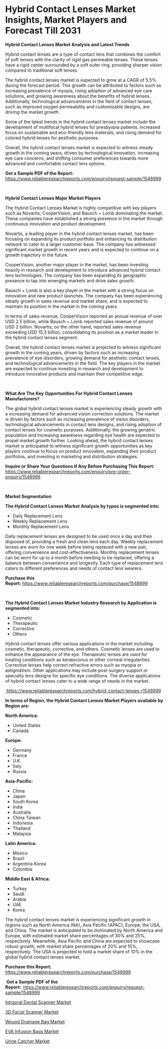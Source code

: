 <p><h1>Hybrid Contact Lenses Market Insights, Market Players and Forecast Till 2031</h1></p><p><strong>Hybrid Contact Lenses Market Analysis and Latest Trends</strong></p>
<p><p>Hybrid contact lenses are a type of contact lens that combines the comfort of soft lenses with the clarity of rigid gas permeable lenses. These lenses have a rigid center surrounded by a soft outer ring, providing sharper vision compared to traditional soft lenses.</p><p>The hybrid contact lenses market is expected to grow at a CAGR of 5.5% during the forecast period. This growth can be attributed to factors such as increasing prevalence of myopia, rising adoption of advanced eye care solutions, and growing awareness about the benefits of hybrid lenses. Additionally, technological advancements in the field of contact lenses, such as improved oxygen permeability and customizable designs, are driving the market growth.</p><p>Some of the latest trends in the hybrid contact lenses market include the development of multifocal hybrid lenses for presbyopia patients, increased focus on sustainable and eco-friendly lens materials, and rising demand for colored hybrid lenses for aesthetic purposes.</p><p>Overall, the hybrid contact lenses market is expected to witness steady growth in the coming years, driven by technological innovation, increasing eye care concerns, and shifting consumer preferences towards more advanced and comfortable contact lens options.</p></p>
<p><strong>Get a Sample PDF of the Report:&nbsp;</strong> <a href="https://www.reliableresearchreports.com/enquiry/request-sample/1548999">https://www.reliableresearchreports.com/enquiry/request-sample/1548999</a></p>
<p>&nbsp;</p>
<p><strong>Hybrid Contact Lenses Major Market Players</strong></p>
<p><p>The Hybrid Contact Lenses Market is highly competitive with key players such as Novartis, CooperVision, and Bausch + Lomb dominating the market. These companies have established a strong presence in the market through continuous innovation and product development.</p><p>Novartis, a leading player in the hybrid contact lenses market, has been focusing on expanding its product portfolio and enhancing its distribution network to cater to a larger customer base. The company has witnessed significant market growth in recent years and is expected to continue on a growth trajectory in the future.</p><p>CooperVision, another major player in the market, has been investing heavily in research and development to introduce advanced hybrid contact lens technologies. The company has been expanding its geographic presence to tap into emerging markets and drive sales growth.</p><p>Bausch + Lomb is also a key player in the market with a strong focus on innovation and new product launches. The company has been experiencing steady growth in sales revenue and market share, and is expected to maintain its position in the market in the coming years.</p><p>In terms of sales revenue, CooperVision reported an annual revenue of over USD 2.5 billion, while Bausch + Lomb reported sales revenue of around USD 2 billion. Novartis, on the other hand, reported sales revenue exceeding USD 15.3 billion, consolidating its position as a market leader in the hybrid contact lenses segment.</p><p>Overall, the hybrid contact lenses market is projected to witness significant growth in the coming years, driven by factors such as increasing prevalence of eye disorders, growing demand for aesthetic contact lenses, and technological advancements in the field. The key players in the market are expected to continue investing in research and development to introduce innovative products and maintain their competitive edge.</p></p>
<p>&nbsp;</p>
<p><strong>What Are The Key Opportunities For Hybrid Contact Lenses Manufacturers?</strong></p>
<p><p>The global hybrid contact lenses market is experiencing steady growth with a increasing demand for advanced vision correction solutions. The market is driven by factors such as increasing prevalence of vision disorders, technological advancements in contact lens designs, and rising adoption of contact lenses for cosmetic purposes. Additionally, the growing geriatric population and increasing awareness regarding eye health are expected to propel market growth further. Looking ahead, the hybrid contact lenses market is anticipated to witness significant growth opportunities as key players continue to focus on product innovation, expanding their product portfolios, and investing in marketing and distribution strategies.</p></p>
<p><strong>Inquire or Share Your Questions If Any Before Purchasing This Report:</strong> <a href="https://www.reliableresearchreports.com/enquiry/pre-order-enquiry/1548999">https://www.reliableresearchreports.com/enquiry/pre-order-enquiry/1548999</a></p>
<p>&nbsp;</p>
<p><strong>Market Segmentation</strong></p>
<p><strong>The Hybrid Contact Lenses Market Analysis by types is segmented into:</strong></p>
<p><ul><li>Daily Replacement Lens</li><li>Weekly Replacement Lens</li><li>Monthly Replacement Lens</li></ul></p>
<p><p>Daily replacement lenses are designed to be used once a day and then disposed of, providing a fresh and clean lens each day. Weekly replacement lenses are worn for one week before being replaced with a new pair, offering convenience and cost-effectiveness. Monthly replacement lenses can be worn for up to a month before needing to be replaced, offering a balance between convenience and longevity. Each type of replacement lens caters to different preferences and needs of contact lens wearers.</p></p>
<p><strong>Purchase this Report:&nbsp;</strong><a href="https://www.reliableresearchreports.com/purchase/1548999">https://www.reliableresearchreports.com/purchase/1548999</a></p>
<p>&nbsp;</p>
<p><strong>The Hybrid Contact Lenses Market Industry Research by Application is segmented into:</strong></p>
<p><ul><li>Cosmetic</li><li>Therapeutic</li><li>Corrective</li><li>Others</li></ul></p>
<p><p>Hybrid contact lenses offer various applications in the market including cosmetic, therapeutic, corrective, and others. Cosmetic lenses are used to enhance the appearance of the eye. Therapeutic lenses are used for treating conditions such as keratoconus or other corneal irregularities. Corrective lenses help correct refractive errors such as myopia or astigmatism. Other applications may include post-surgery support or specialty lens designs for specific eye conditions. The diverse applications of hybrid contact lenses cater to a wide range of needs in the market.</p></p>
<p><a href="https://www.reliableresearchreports.com/hybrid-contact-lenses-r1548999">&nbsp;https://www.reliableresearchreports.com/hybrid-contact-lenses-r1548999</a></p>
<p><strong>In terms of Region, the Hybrid Contact Lenses Market Players available by Region are:</strong></p>
<p>
    <p> <strong> North America: </strong>
        <ul>
            <li>United States</li>
            <li>Canada</li>
        </ul>
        </p> 
    <p> <strong> Europe: </strong>
        <ul>
            <li>Germany</li>
            <li>France</li>
            <li>U.K.</li>
            <li>Italy</li>
            <li>Russia</li>
        </ul>
        </p> 
    <p> <strong> Asia-Pacific: </strong>
        <ul>
            <li>China</li>
            <li>Japan</li>
            <li>South Korea</li>
            <li>India</li>
            <li>Australia</li>
            <li>China Taiwan</li>
            <li>Indonesia</li>
            <li>Thailand</li>
            <li>Malaysia</li>
        </ul>
        </p> 
    <p> <strong> Latin America: </strong>
        <ul>
            <li>Mexico</li>
            <li>Brazil</li>
            <li>Argentina Korea</li>
            <li>Colombia</li>
        </ul>
        </p> 
    <p> <strong> Middle East & Africa: </strong>
        <ul>
            <li>Turkey</li>
            <li>Saudi</li>
            <li>Arabia</li>
            <li>UAE</li>
            <li>Korea</li>
        </ul>
    </p>
    </p>
<p><p>The hybrid contact lenses market is experiencing significant growth in regions such as North America (NA), Asia Pacific (APAC), Europe, the USA, and China. The market is anticipated to be dominated by North America and Europe, with estimated market share percentages of 30% and 25%, respectively. Meanwhile, Asia Pacific and China are expected to showcase robust growth, with market share percentages of 20% and 15%, respectively. The USA is projected to hold a market share of 10% in the global hybrid contact lenses market.</p></p>
<p><strong>Purchase this Report: </strong><a href="https://www.reliableresearchreports.com/purchase/1548999">https://www.reliableresearchreports.com/purchase/1548999</a></p>
<p>&nbsp;<strong>Get a Sample PDF of the Report:&nbsp;&nbsp;</strong><a href="https://www.reliableresearchreports.com/enquiry/request-sample/1548999">https://www.reliableresearchreports.com/enquiry/request-sample/1548999</a></p>
<p><strong></strong></p>
<p><p><a href="https://github.com/globismark/Market-Research-Report-List-4/blob/main/intraoral-dental-scanner-market.md">Intraoral Dental Scanner Market</a></p><p><a href="https://github.com/prosalinda88/Market-Research-Report-List-6/blob/main/3d-facial-scanner-market.md">3D Facial Scanner Market</a></p><p><a href="https://github.com/dmmanir420/Market-Research-Report-List-2/blob/main/wound-drainage-bag-market.md">Wound Drainage Bag Market</a></p><p><a href="https://github.com/NorbertYates/Market-Research-Report-List-6/blob/main/eva-infusion-bags-market.md">EVA Infusion Bags Market</a></p><p><a href="https://github.com/susanjprice2023/Market-Research-Report-List-2/blob/main/urine-catcher-market.md">Urine Catcher Market</a></p></p>